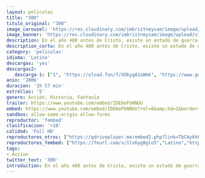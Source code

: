 ```yaml
---
layout: peliculas
title: "300"
titulo_original: "300"
image_carousel: 'https://res.cloudinary.com/imbriitneysam/image/upload/v1546629727/300-poster-min.jpg'
image_banner: 'https://res.cloudinary.com/imbriitneysam/image/upload/v1546629729/300-banner-min.jpg'
description: En el año 480 antes de Cristo, existe un estado de guerra entre Persia, dirigida por el rey Jerjes, y Grecia. En la batalla de la Termópilas, Leonidas, rey de la ciudad griega de Esparta, encabeza a sus 300 bravos soldados en contra del numeroso ejército persa. A pesar de que la muerte aguarda a los espartanos, su sacrificio inspira a toda Grecia para unirla en contra de su enemigo común.
description_corta: En el año 480 antes de Cristo, existe un estado de guerra entre Persia, dirigida por el rey Jerjes, y Grecia. En la batalla de la Termópilas, Leonidas, rey de la ciudad griega de Esparta, encabeza a sus 300 bravos soldados en..
category: 'peliculas'
idioma: 'Latino'
descargas: 'yes'
descargas2:
   descarga-1: ["1", "https://oload.fun/f/XOkygA1oWmk", "https://www.google.com/s2/favicons?domain=openload.co","OpenLoad","https://res.cloudinary.com/imbriitneysam/image/upload/v1541473684/mexico.png", "Latino", "Full HD"]
anio: '2006'
duracion: '1h 57 min'
estrellas: '5'
genero: Acción, Historia, Fantasía
trailer: https://www.youtube.com/embed/IDE6eFbNNUU
embed: https://www.youtube.com/embed/IDE6eFbNNUU?rel=0&amp;hd=1&border=0&wmode=opaque&enablejsapi=1&modestbranding=1&controls=1&showinfo=1
sandbox: allow-same-origin allow-forms
reproductor: 'fembed'
clasificacion: '+10'
calidad: 'Full HD'
reproductores_otros: ["https://gdriveplayer.me/embed2.php?link=TbCAykhPdXkYj3kr6bxmeAZ2zgc60vnNxYHPxOONcaMrWzokDiDQ9aP%252ByDChNjupmtNJQVTkftnGIP1ZrmlmdFvVEWq9piVHW9aoz5q9RYlKY895S12H%252B8ThyrDwkqKMo23F%252Bpq4bVvPkwemFK3djuB1HYVD07Sw6SJlEA3wW3tOuvB%252FfKA2jzmEviOqJVzgiS%252BMMHSV%252F%252BYI5bPCb1%252BN0a","Latino","https://movcloud.net/embed/mh-M1eA5KCp2","Latino","https://mstream.space/ney8d8ec08w6","Latino"]
reproductores_fembed: ["https://feurl.com/v/1lv6yg8glo5","Latino","https://animekao.xyz/v/5dw27cd73m5e3gz","Latino"]
tags:
- Accion
twitter_text: '300'
introduction: En el año 480 antes de Cristo, existe un estado de guerra entre Persia, dirigida por el rey Jerjes, y Grecia. En la batalla de la Termópilas, Leonidas, rey de la ciudad griega de Esparta, encabeza a sus 300 bravos soldados en...
---
```













